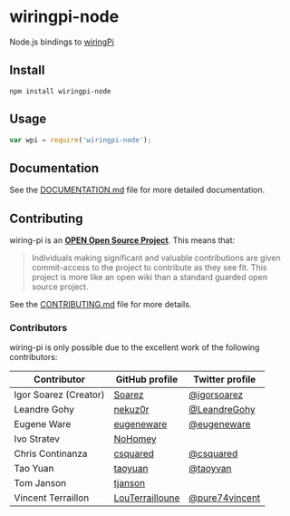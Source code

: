 # wiringpi-node

Node.js bindings to [wiringPi](http://www.wiringpi.com)

## Install

```
npm install wiringpi-node
```

## Usage

```javascript
var wpi = require('wiringpi-node');
```
## Documentation

See the [DOCUMENTATION.md](https://github.com/WiringPi/WiringPi-Node/blob/master/DOCUMENTATION.md) file for more detailed documentation.

## Contributing

wiring-pi is an [**OPEN Open Source Project**](http://openopensource.org/). This means that:

> Individuals making significant and valuable contributions are given commit-access to the project to contribute as they see fit. This project is more like an open wiki than a standard guarded open source project.

See the [CONTRIBUTING.md](https://github.com/WiringPi/WiringPi-Node/blob/master/CONTRIBUTING.md) file for more details.

### Contributors

wiring-pi is only possible due to the excellent work of the following contributors:

Contributor | GitHub profile | Twitter profile |
--- | --- | ---
Igor Soarez (Creator) | [Soarez](https://github.com/Soarez) | [@igorsoarez](https://twitter.com/igorsoarez)
Leandre Gohy | [nekuz0r](https://github.com/nekuz0r) | [@LeandreGohy](http://twitter.com/LeandreGohy)
Eugene Ware | [eugeneware](https://github.com/eugeneware) | [@eugeneware](http://twitter.com/eugeneware)
Ivo Stratev | [NoHomey](https://github.com/NoHomey) |
Chris Continanza | [csquared](https://github.com/csquared) | [@csquared](https://twitter.com/em_csquared/)
Tao Yuan | [taoyuan](https://github.com/taoyuan) | [@taoyvan](https://twitter.com/taoyvan)
Tom Janson | [tjanson](https://github.com/tjanson) |
Vincent Terraillon | [LouTerrailloune](https://github.com/LouTerrailloune) | [@pure74vincent](https://twitter.com/pure74vincent)



